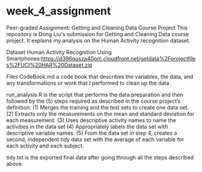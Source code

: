 # week_4_assignment
Peer-graded Assignment: Getting and Cleaning Data Course Project
This repository is Dong Liu's submission for Getting and Cleaning Data course project. It explains my analysis on the Human Activity recognition dataset.

Dataset
Human Activity Recognition Using Smartphones:https://d396qusza40orc.cloudfront.net/getdata%2Fprojectfiles%2FUCI%20HAR%20Dataset.zip

Files
CodeBook.md a code book that describes the variables, the data, and any transformations or work that I performed to clean up the data

run_analysis.R is the script that performs the data preparation and then followed by the (5) steps required as described in the course project’s definition:
(1) Merges the training and the test sets to create one data set.
(2) Extracts only the measurements on the mean and standard deviation for each measurement.
(3) Uses descriptive activity names to name the activities in the data set
(4) Appropriately labels the data set with descriptive variable names.
(5) From the data set in step 4, creates a second, independent tidy data set with the average of each variable for each activity and each subject.

tidy.txt is the exported final data after going through all the steps described above.
